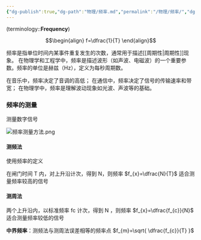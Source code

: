 ```yaml
---
{"dg-publish":true,"dg-path":"物理/频率.md","permalink":"/物理/频率/","dgPassFrontmatter":true,"noteIcon":"","created":"2024-05-21T15:20:28.000+08:00","updated":"2025-08-28T21:53:13.880+08:00"}
---
```


(terminology::**Frequency**)

$$\begin{align}
f=\dfrac{1}{T}
\end{align}$$

频率是指单位时间内某事件重复发生的次数，通常用于描述[[周期性\|周期性]]现象。
在物理学和工程学中，频率是描述波形（如声波、电磁波）的一个重要参数。频率的单位是赫兹（Hz），定义为每秒周期数。

在音乐中，频率决定了音调的高低；
在通信中，频率决定了信号的传输速率和带宽；
在物理学中，频率是理解波动现象如光波、声波等的基础。

### 频率的测量
测量数字信号

![频率测量方法.png](/img/user/Functional%20files/Photo%20Resources/%E9%A2%91%E7%8E%87%E6%B5%8B%E9%87%8F%E6%96%B9%E6%B3%95.png)

#### 测频法
使用频率的定义

在闸门时间 T 内，对上升沿计次，得到 N，则频率 $f_{x}=\dfrac{N}{T}$
适合测量频率较高的信号
#### 测周法 
两个上升沿内，以标准频率 fc 计次，得到 N ，则频率 $f_{x}=\dfrac{f_{c}}{N}$
适合测量频率较低的信号

**中界频率**：测频法与测周法误差相等的频率点
$f_{m}=\sqrt{ \dfrac{f_{c}}{T} }$

